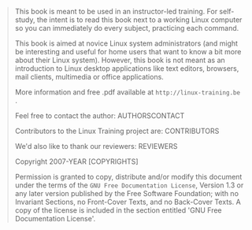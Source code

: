 > This book is meant to be used in an instructor-led training. For
> self-study, the intent is to read this book next to a working Linux
> computer so you can immediately do every subject, practicing each
> command.
>
> This book is aimed at novice Linux system administrators (and might be
> interesting and useful for home users that want to know a bit more
> about their Linux system). However, this book is not meant as an
> introduction to Linux desktop applications like text editors,
> browsers, mail clients, multimedia or office applications.
>
> More information and free .pdf available at `http://linux-training.be`
> .
>
> Feel free to contact the author: AUTHORSCONTACT
>
> Contributors to the Linux Training project are: CONTRIBUTORS
>
> We\'d also like to thank our reviewers: REVIEWERS
>
> Copyright 2007-YEAR \[COPYRIGHTS\]
>
> Permission is granted to copy, distribute and/or modify this document
> under the terms of the `GNU Free Documentation License`, Version 1.3
> or any later version published by the Free Software Foundation; with
> no Invariant Sections, no Front-Cover Texts, and no Back-Cover Texts.
> A copy of the license is included in the section entitled \'GNU Free
> Documentation License\'.
